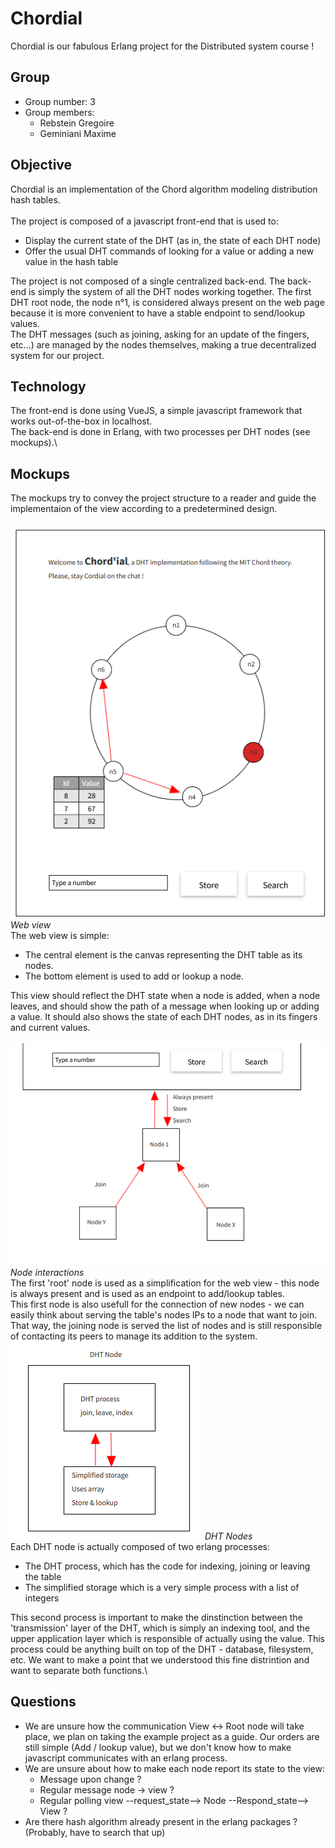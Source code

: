# Chordial
Chordial is our fabulous Erlang project for the Distributed system course !

## Group
* Group number: 3
* Group members:
  * Rebstein Gregoire
  * Geminiani Maxime

## Objective
Chordial is an implementation of the Chord algorithm modeling distribution hash tables.\
\
The project is composed of a javascript front-end that is used to:
* Display the current state of the DHT (as in, the state of each DHT node)
* Offer the usual DHT commands of looking for a value or adding a new value in the hash table

The project is not composed of a single centralized back-end. The back-end is simply the system of all the DHT nodes working together. The first DHT root node, the node n°1, is considered always present on the web page because it is more convenient to have a stable endpoint to send/lookup values.\
The DHT messages (such as joining, asking for an update of the fingers, etc...) are managed by the nodes themselves, making a true decentralized system for our project.


## Technology
The front-end is done using VueJS, a simple javascript framework that works out-of-the-box in localhost.\
The back-end is done in Erlang, with two processes per DHT nodes (see mockups).\

## Mockups
The mockups try to convey the project structure to a reader and guide the implementaion of the view according to a predetermined design.\
\
![Web view](/img/view.png)\
_Web view_\
The web view is simple:
* The central element is the canvas representing the DHT table as its nodes.
* The bottom element is used to add or lookup a node.

This view should reflect the DHT state when a node is added, when a node leaves, and should show the path of a message when looking up or adding a value. It should also shows the state of each DHT nodes, as in its fingers and current values.\
\
![Node interaction](/img/node_interactions.png)
_Node interactions_\
The first 'root' node is used as a simplification for the web view - this node is always present and is used as an endpoint to add/lookup tables.\
This first node is also usefull for the connection of new nodes - we can easily think about serving the table's nodes IPs to a node that want to join. That way, the joining node is served the list of nodes and is still responsible of contacting its peers to manage its addition to the system.
\
![DHT Nodes](/img/dht_nodes.png)
_DHT Nodes_\
Each DHT node is actually composed of two erlang processes:
* The DHT process, which has the code for indexing, joining or leaving the table
* The simplified storage which is a very simple process with a list of integers

This second process is important to make the dinstinction between the 'transmission' layer of the DHT, which is simply an indexing tool, and the upper application layer which is responsible of actually using the value. This process could be anything built on top of the DHT - database, filesystem, etc. We want to make a point that we understood this fine distrintion and want to separate both functions.\

## Questions
* We are unsure how the communication View <-> Root node will take place, we plan on taking the example project as a guide. Our orders are still simple (Add / lookup value), but we don't know how to make javascript communicates with an erlang process.
* We are unsure about how to make each node report its state to the view:
  * Message upon change ?
  * Regular message node -> view ?
  * Regular polling view --request_state--> Node --Respond_state--> View ?
* Are there hash algorithm already present in the erlang packages ? (Probably, have to search that up)